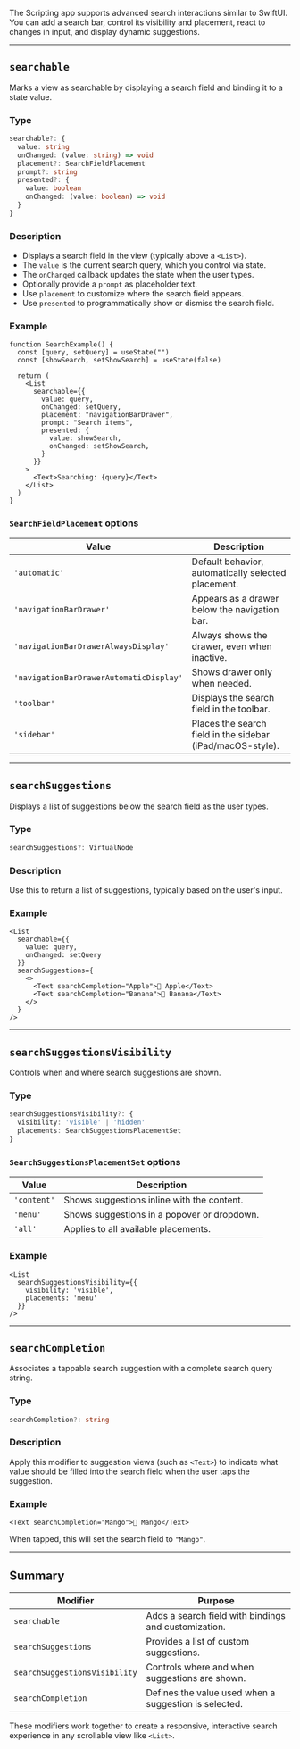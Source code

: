 The Scripting app supports advanced search interactions similar to SwiftUI. You can add a search bar, control its visibility and placement, react to changes in input, and display dynamic suggestions.

---

## `searchable`

Marks a view as searchable by displaying a search field and binding it to a state value.

### Type

```ts
searchable?: {
  value: string
  onChanged: (value: string) => void
  placement?: SearchFieldPlacement
  prompt?: string
  presented?: {
    value: boolean
    onChanged: (value: boolean) => void
  }
}
```

### Description

* Displays a search field in the view (typically above a `<List>`).
* The `value` is the current search query, which you control via state.
* The `onChanged` callback updates the state when the user types.
* Optionally provide a `prompt` as placeholder text.
* Use `placement` to customize where the search field appears.
* Use `presented` to programmatically show or dismiss the search field.

### Example

```tsx
function SearchExample() {
  const [query, setQuery] = useState("")
  const [showSearch, setShowSearch] = useState(false)

  return (
    <List
      searchable={{
        value: query,
        onChanged: setQuery,
        placement: "navigationBarDrawer",
        prompt: "Search items",
        presented: {
          value: showSearch,
          onChanged: setShowSearch,
        }
      }}
    >
      <Text>Searching: {query}</Text>
    </List>
  )
}
```

### `SearchFieldPlacement` options

| Value                                   | Description                                                |
| --------------------------------------- | ---------------------------------------------------------- |
| `'automatic'`                           | Default behavior, automatically selected placement.        |
| `'navigationBarDrawer'`                 | Appears as a drawer below the navigation bar.              |
| `'navigationBarDrawerAlwaysDisplay'`    | Always shows the drawer, even when inactive.               |
| `'navigationBarDrawerAutomaticDisplay'` | Shows drawer only when needed.                             |
| `'toolbar'`                             | Displays the search field in the toolbar.                  |
| `'sidebar'`                             | Places the search field in the sidebar (iPad/macOS-style). |

---

## `searchSuggestions`

Displays a list of suggestions below the search field as the user types.

### Type

```ts
searchSuggestions?: VirtualNode
```

### Description

Use this to return a list of suggestions, typically based on the user's input.

### Example

```tsx
<List
  searchable={{
    value: query,
    onChanged: setQuery
  }}
  searchSuggestions={
    <>
      <Text searchCompletion="Apple">🍎 Apple</Text>
      <Text searchCompletion="Banana">🍌 Banana</Text>
    </>
  }
/>
```

---

## `searchSuggestionsVisibility`

Controls when and where search suggestions are shown.

### Type

```ts
searchSuggestionsVisibility?: {
  visibility: 'visible' | 'hidden'
  placements: SearchSuggestionsPlacementSet
}
```

### `SearchSuggestionsPlacementSet` options

| Value       | Description                                 |
| ----------- | ------------------------------------------- |
| `'content'` | Shows suggestions inline with the content.  |
| `'menu'`    | Shows suggestions in a popover or dropdown. |
| `'all'`     | Applies to all available placements.        |

### Example

```tsx
<List
  searchSuggestionsVisibility={{
    visibility: 'visible',
    placements: 'menu'
  }}
/>
```

---

## `searchCompletion`

Associates a tappable search suggestion with a complete search query string.

### Type

```ts
searchCompletion?: string
```

### Description

Apply this modifier to suggestion views (such as `<Text>`) to indicate what value should be filled into the search field when the user taps the suggestion.

### Example

```tsx
<Text searchCompletion="Mango">🥭 Mango</Text>
```

When tapped, this will set the search field to `"Mango"`.

---

## Summary

| Modifier                      | Purpose                                               |
| ----------------------------- | ----------------------------------------------------- |
| `searchable`                  | Adds a search field with bindings and customization.  |
| `searchSuggestions`           | Provides a list of custom suggestions.                |
| `searchSuggestionsVisibility` | Controls where and when suggestions are shown.        |
| `searchCompletion`            | Defines the value used when a suggestion is selected. |

These modifiers work together to create a responsive, interactive search experience in any scrollable view like `<List>`.